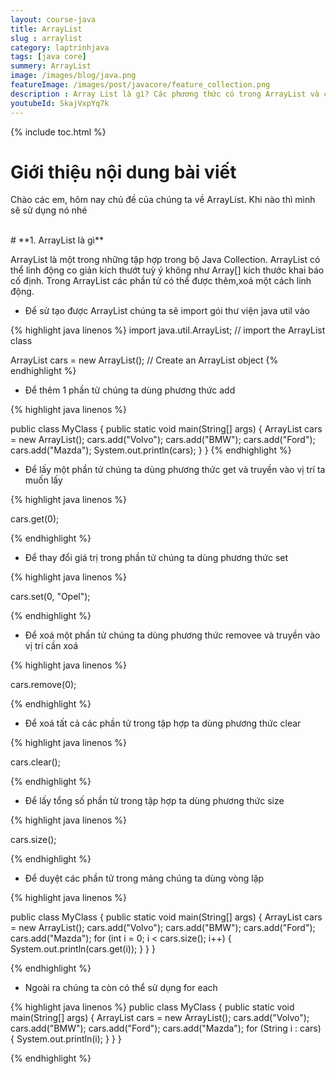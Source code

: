 ```yaml
---
layout: course-java
title: ArrayList
slug : arraylist
category: laptrinhjava
tags: [java core]
summery: ArrayList
image: /images/blog/java.png
featureImage: /images/post/javacore/feature_collection.png
description : Array List là gì? Các phương thức có trong ArrayList và cách sử dụng ArrayList
youtubeId: SkajVxpYq7k
---
```


{% include toc.html %}

# **Giới thiệu nội dung bài viết**

Chào các em, hôm nay chủ đề của chúng ta về ArrayList. Khi nào thì mình sẽ sử dụng nó nhé

<br>
# **1. ArrayList là gì**

ArrayList là một trong những tập hợp trong bộ Java Collection. ArrayList có thể linh động co giản kích thướt tuỳ ý không như Array[] kích thước khai báo cố định. Trong ArrayList các phần tử có thể được thêm,xoá một cách linh động.

- Để sử tạo được ArrayList chúng ta sẽ import gói thư viện java util vào

{% highlight java linenos %}
import java.util.ArrayList; // import the ArrayList class

ArrayList<String> cars = new ArrayList<String>(); // Create an ArrayList object
{% endhighlight %}

- Để thêm 1 phần tử chúng ta dùng phương thức add

{% highlight java linenos %}

public class MyClass {
  public static void main(String[] args) {
    ArrayList<String> cars = new ArrayList<String>();
    cars.add("Volvo");
    cars.add("BMW");
    cars.add("Ford");
    cars.add("Mazda");
    System.out.println(cars);
  }
}
{% endhighlight %}

- Để lấy một phần tử chúng ta dùng phương thức get và truyền vào vị trí ta muốn lấy

{% highlight java linenos %}

cars.get(0);

{% endhighlight %}

- Để thay đổi giá trị trong phần tử chúng ta dùng phương thức set

{% highlight java linenos %}

cars.set(0, "Opel");

{% endhighlight %}

- Để xoá một phần tử chúng ta dùng phương thức removee và truyền vào vị trí cần xoá

{% highlight java linenos %}

cars.remove(0);

{% endhighlight %}

- Để xoá tất cả các phần tử trong tập hợp ta dùng phương thức clear

{% highlight java linenos %}

cars.clear();

{% endhighlight %}

- Để lấy tổng số phần tử trong tập hợp ta dùng phương thức size

{% highlight java linenos %}

cars.size();

{% endhighlight %}

- Để duyệt các phần tử trong mảng chúng ta dùng vòng lặp

{% highlight java linenos %}

public class MyClass {
  public static void main(String[] args) {
    ArrayList<String> cars = new ArrayList<String>();
    cars.add("Volvo");
    cars.add("BMW");
    cars.add("Ford");
    cars.add("Mazda");
    for (int i = 0; i < cars.size(); i++) {
      System.out.println(cars.get(i));
    }
  }
}

{% endhighlight %}


- Ngoài ra chúng ta còn có thể sử dụng for each

{% highlight java linenos %}
public class MyClass {
  public static void main(String[] args) {
    ArrayList<String> cars = new ArrayList<String>();
    cars.add("Volvo");
    cars.add("BMW");
    cars.add("Ford");
    cars.add("Mazda");
    for (String i : cars) {
      System.out.println(i);
    }
  }
}

{% endhighlight %}













